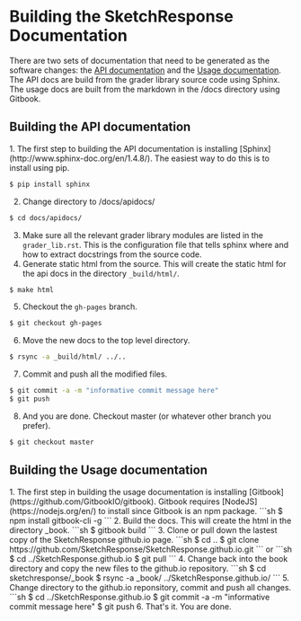 # Building the SketchResponse Documentation

There are two sets of documentation that need to be generated as the software
changes: the [API documentation](#api) and the [Usage documentation](#usage).
The API docs are build from the grader library source code using Sphinx. The
usage docs are built from the markdown in the /docs directory using Gitbook.

## Building the API documentation
<div id=api/>
1. The first step to building the API documentation is installing [Sphinx](http://www.sphinx-doc.org/en/1.4.8/). The easiest way to do this is to install using pip.

```sh
$ pip install sphinx
```
2. Change directory to /docs/apidocs/
```sh
$ cd docs/apidocs/
```
3. Make sure all the relevant grader library modules are listed in the `grader_lib.rst`. This is the configuration file that tells sphinx where and how to extract
docstrings from the source code.
4. Generate static html from the source. This will create the static html for the api docs in the directory `_build/html/`.
```sh
$ make html
```
5. Checkout the `gh-pages` branch.
```sh
$ git checkout gh-pages
```
6. Move the new docs to the top level directory.
```sh
$ rsync -a _build/html/ ../..
```
7. Commit and push all the modified files.
```sh
$ git commit -a -m "informative commit message here"
$ git push
```
8. And you are done. Checkout master (or whatever other branch you prefer).
```sh
$ git checkout master
```


## Building the Usage documentation
<div id=usage/>
1. The first step in building the usage documentation is installing [Gitbook](https://github.com/GitbookIO/gitbook). Gitbook requires [NodeJS](https://nodejs.org/en/) to install since Gitbook is an npm package.
```sh
$ npm install gitbook-cli -g
```
2. Build the docs. This will create the html in the directory _book.
```sh
$ gitbook build
```
3. Clone or pull down the lastest copy of the SketchResponse github.io page.
```sh
$ cd ..
$ git clone https://github.com/SketchResponse/SketchResponse.github.io.git
```
or
```sh
$ cd ../SketchResponse.github.io
$ git pull
```
4. Change back into the book directory and copy the new files to the github.io repository.
```sh
$ cd sketchresponse/_book
$ rsync -a _book/ ../SketchResponse.github.io/
```
5. Change directory to the github.io reponsitory, commit and push all changes.
```sh
$ cd ../SketchResponse.github.io
$ git commit -a -m "informative commit message here"
$ git push
6. That's it. You are done.